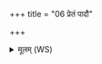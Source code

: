 +++
title = "06 प्रेतं पादौ"

+++
<details><summary>मूलम् (WS)</summary>

प्रेतं पादौ प्र स्फुरतं वहतं पृणतो गृहम् ।  
इन्द्राण्येतु प्रथमाजीतामुषिता पथा ॥ ७ ॥
</details>